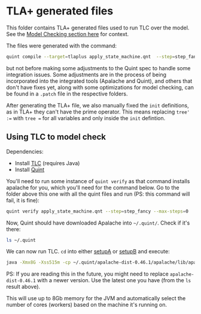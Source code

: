# TLA+ generated files

This folder contains TLA+ generated files used to run TLC over the model. See the [Model Checking section here](../../docs/simulation_and_model_checking.md#model-checking) for context.

The files were generated with the command:

``` sh
quint compile --target=tlaplus apply_state_machine.qnt  --step=step_fancy --invariant=allInvariants > apply_state_machine.tla
```

but not before making some adjustments to the Quint spec to handle some integration issues. Some adjustments are in the process of being incorporated into the integrated tools (Apalache and Quint), and others that don't have fixes yet, along with some optimizations for model checking, can be found in a `.patch` file in the respective folders.

After generating the TLA+ file, we also manually fixed the `init` definitions, as in TLA+ they can't have the prime operator. This means replacing `tree' :=` with `tree =` for all variables and only inside the `init` defintion.

## Using TLC to model check

Dependencies:

- Install [TLC](https://github.com/tlaplus/tlaplus) (requires Java)
- Install [Quint](https://quint-lang.org/docs/getting-started)

You'll need to run some instance of `quint verify` as that command installs apalache for you, which you'll need for the command below. Go to the folder above this one with all the quint files and run (PS: this command will fail, it is fine):

``` sh
quint verify apply_state_machine.qnt --step=step_fancy --max-steps=0
```

Now, Quint should have downloaded Apalache into `~/.quint/`. Check if it's there:

``` sh
ls ~/.quint
```

We can now run TLC. `cd` into either [setupA](./setupA) or [setupB](./setupB) and execute:

``` sh
java -Xmx8G -Xss515m -cp ~/.quint/apalache-dist-0.46.1/apalache/lib/apalache.jar tlc2.TLC -deadlock -workers auto apply_state_machine.tla
```

PS: If you are reading this in the future, you might need to replace `apalache-dist-0.46.1` with a newer version. Use the latest one you have (from the `ls` result above).

This will use up to 8Gb memory for the JVM and automatically select the number of cores (workers) based on the machine it's running on.
